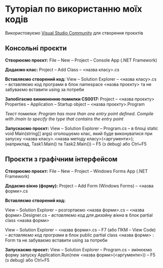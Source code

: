 # Туторіал по використанню моїх кодів
Використовуємо [Visual Studio Community](https://visualstudio.microsoft.com/vs/community) для створення проєктів

## Консольні проєкти

**Створюємо проєкт:** File – New – Project – Console App (.NET Framework)

**Додаємо клас:** Project – Add Class – <назва класу>.cs

**Вставляємо створений код:** View – Solution Explorer – <назва класу>.cs – вставляємо код програми в блок namespace <назва проєкту> та не забуваємо вставити using за потреби

**Запобігаємо виникненню помилки CS0017:** Project – <назва проєкту> Properties – Application – Startup object – <назва проєкту>.Program

*Текст помилки: Program has more than one entry point defined. Compile with /main to specify the type that contains the entry point*

**Запускаємо проєкт:** View – Solution Explorer – Program.cs – в блоці static void Main(string[] args) оголошуємо клас, який буде виконуватися при запуску <назва класу>.<назва методу класу>(<аргументи>); (наприклад, Task1.Main() та Task2.Main()) – F5 (з debug) або Ctrl+F5


## Проєкти з графічним інтерфейсом

**Створюємо проєкт:** File – New – Project – Windows Forms App (.NET Framework)

**Додаємо вікно (форму):** Project – Add Form (Windows Forms) – <назва форми>.cs

**Вставляємо створений код:**

View – Solution Explorer – розгортаємо <назва форми>.cs – <назва форми>.Designer.cs – *вставляємо код для дизайну вікна* в блок partial class <назва форми>

View – Solution Explorer – <назва форми>.cs – F7 (або ПКМ – View Code) – *вставляємо код програми* в блок public partial class <назва форми> : Form та не забуваємо вставити using за потреби

**Запускаємо проєкт:** View – Solution Explorer – Program.cs – змінюємо форму запуску Application.Run(new <назва форми>(<аргументи>)) – F5 (з debug) або Ctrl+F5